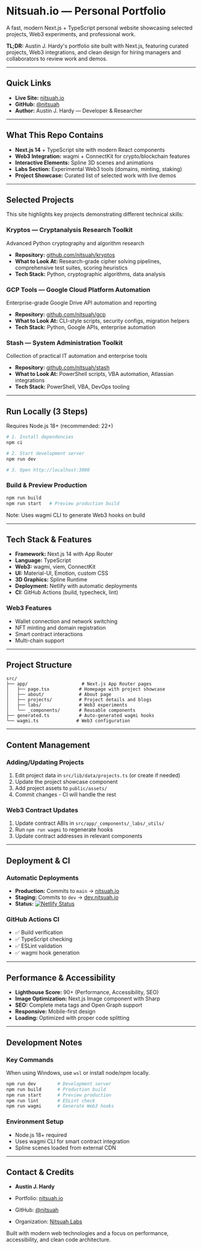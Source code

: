 # Nitsuah.io — Personal Portfolio

A fast, modern Next.js + TypeScript personal website showcasing selected projects, Web3 experiments, and professional work.

**TL;DR:** Austin J. Hardy's portfolio site built with Next.js, featuring curated projects, Web3 integrations, and clean design for hiring managers and collaborators to review work and demos.

---

## Quick Links

- **Live Site:** [nitsuah.io](https://nitsuah.io)
- **GitHub:** [@nitsuah](https://github.com/nitsuah)
- **Author:** Austin J. Hardy — Developer & Researcher

---

## What This Repo Contains

- **Next.js 14** + TypeScript site with modern React components
- **Web3 Integration:** wagmi + ConnectKit for crypto/blockchain features
- **Interactive Elements:** Spline 3D scenes and animations
- **Labs Section:** Experimental Web3 tools (domains, minting, staking)
- **Project Showcase:** Curated list of selected work with live demos

---

## Selected Projects

This site highlights key projects demonstrating different technical skills:

### **Kryptos** — Cryptanalysis Research Toolkit

Advanced Python cryptography and algorithm research

- **Repository:** [github.com/nitsuah/kryptos](https://github.com/nitsuah/kryptos)
- **What to Look At:** Research-grade cipher solving pipelines, comprehensive test suites, scoring heuristics
- **Tech Stack:** Python, cryptographic algorithms, data analysis

### **GCP Tools** — Google Cloud Platform Automation

Enterprise-grade Google Drive API automation and reporting

- **Repository:** [github.com/nitsuah/gcp](https://github.com/nitsuah/gcp)
- **What to Look At:** CLI-style scripts, security configs, migration helpers
- **Tech Stack:** Python, Google APIs, enterprise automation

### **Stash** — System Administration Toolkit

Collection of practical IT automation and enterprise tools

- **Repository:** [github.com/nitsuah/stash](https://github.com/nitsuah/stash)
- **What to Look At:** PowerShell scripts, VBA automation, Atlassian integrations
- **Tech Stack:** PowerShell, VBA, DevOps tooling

---

## Run Locally (3 Steps)

Requires Node.js 18+ (recommended: 22+)

```bash
# 1. Install dependencies
npm ci

# 2. Start development server
npm run dev

# 3. Open http://localhost:3000
```

### Build & Preview Production

```bash
npm run build
npm run start   # Preview production build
```

Note: Uses wagmi CLI to generate Web3 hooks on build

---

## Tech Stack & Features

- **Framework:** Next.js 14 with App Router
- **Language:** TypeScript
- **Web3:** wagmi, viem, ConnectKit
- **UI:** Material-UI, Emotion, custom CSS
- **3D Graphics:** Spline Runtime
- **Deployment:** Netlify with automatic deployments
- **CI:** GitHub Actions (build, typecheck, lint)

### Web3 Features

- Wallet connection and network switching
- NFT minting and domain registration
- Smart contract interactions
- Multi-chain support

---

## Project Structure

```text
src/
├── app/                    # Next.js App Router pages
│   ├── page.tsx           # Homepage with project showcase
│   ├── about/             # About page
│   ├── projects/          # Project details and blogs
│   ├── labs/              # Web3 experiments
│   └── _components/       # Reusable components
├── generated.ts           # Auto-generated wagmi hooks
└── wagmi.ts              # Web3 configuration
```

---

## Content Management

### Adding/Updating Projects

1. Edit project data in `src/lib/data/projects.ts` (or create if needed)
2. Update the project showcase component
3. Add project assets to `public/assets/`
4. Commit changes - CI will handle the rest

### Web3 Contract Updates

1. Update contract ABIs in `src/app/_components/_labs/_utils/`
2. Run `npm run wagmi` to regenerate hooks
3. Update contract addresses in relevant components

---

## Deployment & CI

### Automatic Deployments

- **Production:** Commits to `main` → [nitsuah.io](https://nitsuah.io)
- **Staging:** Commits to `dev` → [dev.nitsuah.io](https://dev.nitsuah.io)
- **Status:** [![Netlify Status](https://api.netlify.com/api/v1/badges/82ca203b-6c2a-4b49-b60a-ab80cf2a6c5c/deploy-status?branch=main)](https://app.netlify.com/sites/nitsuah-io/deploys)

### GitHub Actions CI

- ✅ Build verification
- ✅ TypeScript checking
- ✅ ESLint validation
- ✅ wagmi hook generation

---

## Performance & Accessibility

- **Lighthouse Score:** 90+ (Performance, Accessibility, SEO)
- **Image Optimization:** Next.js Image component with Sharp
- **SEO:** Complete meta tags and Open Graph support
- **Responsive:** Mobile-first design
- **Loading:** Optimized with proper code splitting

---

## Development Notes

### Key Commands

When using Windows, use `wsl` or install node/npm locally.

```bash
npm run dev        # Development server
npm run build      # Production build
npm run start      # Preview production
npm run lint       # ESLint check
npm run wagmi      # Generate Web3 hooks
```

### Environment Setup

- Node.js 18+ required
- Uses wagmi CLI for smart contract integration
- Spline scenes loaded from external CDN

---

## Contact & Credits

- **Austin J. Hardy**

- Portfolio: [nitsuah.io](https://nitsuah.io)
- GitHub: [@nitsuah](https://github.com/nitsuah)
- Organization: [Nitsuah Labs](https://github.com/Nitsuah-Labs)

Built with modern web technologies and a focus on performance, accessibility, and clean code architecture.
